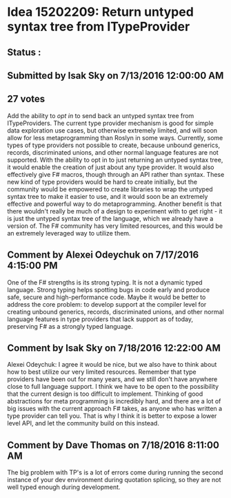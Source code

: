 # Idea 15202209: Return untyped syntax tree from ITypeProvider #

## Status : 

## Submitted by Isak Sky on 7/13/2016 12:00:00 AM

## 27 votes

Add the ability to *opt in* to send back an untyped syntax tree from ITypeProviders. The current type provider mechanism is good for simple data exploration use cases, but otherwise extremely limited, and will soon allow for less metaprogramming than Roslyn in some ways. Currently, some types of type providers not possible to create, because unbound generics, records, discriminated unions, and other normal language features are not supported.
With the ability to opt in to just returning an untyped syntax tree, it would enable the creation of just about any type provider. It would also effectively give F# macros, though through an API rather than syntax.
These new kind of type providers would be hard to create initially, but the community would be empowered to create libraries to wrap the untyped syntax tree to make it easier to use, and it would soon be an extremely effective and powerful way to do metaprogramming.
Another benefit is that there wouldn't really be much of a design to experiment with to get right - it is just the untyped syntax tree of the language, which we already have a version of.
The F# community has very limited resources, and this would be an extremely leveraged way to utilize them.




## Comment by Alexei Odeychuk on 7/17/2016 4:15:00 PM

One of the F# strengths is its strong typing. It is not a dynamic typed language. Strong typing helps spotting bugs in code early and produce safe, secure and high-performance code. Maybe it would be better to address the core problem: to develop support at the compiler level for creating unbound generics, records, discriminated unions, and other normal language features in type providers that lack support as of today, preserving F# as a strongly typed language.

## Comment by Isak Sky on 7/18/2016 12:22:00 AM

Alexei Odeychuk: I agree it would be nice, but we also have to think about how to best utilize our very limited resources. Remember that type providers have been out for many years, and we still don't have anywhere close to full language support. I think we have to be open to the possibility that the current design is too difficult to implement.
Thinking of good abstractions for meta programming is incredibly hard, and there are a lot of big issues with the current approach F# takes, as anyone who has written a type provider can tell you. That is why I think it is better to expose a lower level API, and let the community build on this instead.

## Comment by Dave Thomas on 7/18/2016 8:11:00 AM

The big problem with TP's is a lot of errors come during running the second instance of your dev environment during quotation splicing, so they are not well typed enough during development.

